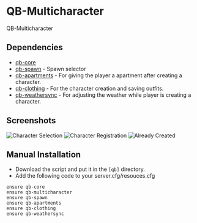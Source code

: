 # QB-Multicharacter
QB-Multicharacter

## Dependencies
- [qb-core](https://github.com/qbcore-framework/qb-core)
- [qb-spawn](https://github.com/qbcore-framework/qb-spawn) - Spawn selector
- [qb-apartments](https://github.com/qbcore-framework/qb-apartments) - For giving the player a apartment after creating a character.
- [qb-clothing](https://github.com/qbcore-framework/qb-clothing) - For the character creation and saving outfits.
- [qb-weathersync](https://github.com/qbcore-framework/qb-weathersync) - For adjusting the weather while player is creating a character.

## Screenshots
![Character Selection](https://media.discordapp.net/attachments/1036234053256486957/1063388021577240616/Screenshot_20230113_013838.png)
![Character Registration](https://media.discordapp.net/attachments/1036234053256486957/1063388021904379964/Screenshot_20230113_013844.png?width=1178&height=662)
![Already Created](https://media.discordapp.net/attachments/1036234053256486957/1063388023028453376/Screenshot_20230113_014218.png?width=1178&height=662)

## Manual Installation

- Download the script and put it in the `[qb]` directory.
- Add the following code to your server.cfg/resouces.cfg
```
ensure qb-core
ensure qb-multicharacter
ensure qb-spawn
ensure qb-apartments
ensure qb-clothing
ensure qb-weathersync
```
